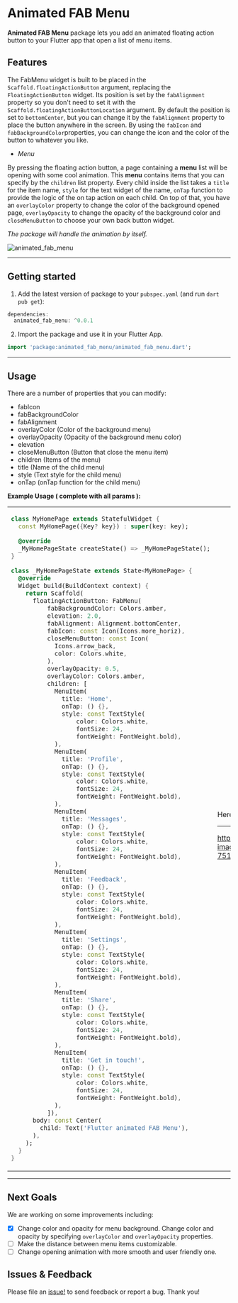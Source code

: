 <!-- 
This README describes the package. If you publish this package to pub.dev,
this README's contents appear on the landing page for your package.

For information about how to write a good package README, see the guide for
[writing package pages](https://dart.dev/guides/libraries/writing-package-pages). 

For general information about developing packages, see the Dart guide for
[creating packages](https://dart.dev/guides/libraries/create-library-packages)
and the Flutter guide for
[developing packages and plugins](https://flutter.dev/developing-packages). 
-->

# Animated FAB Menu
**Animated FAB Menu** package lets you add an animated floating action button to your Flutter app that open a list of menu items.


## Features
The FabMenu widget is built to be placed in the `Scaffold.floatingActionButton` argument, replacing the `FloatingActionButton` widget. Its position is set by the `fabAlignment` property so you don't need to set it with the `Scaffold.floatingActionButtonLocation` argument. By default the position is set to `bottomCenter`, but you can change it by the `fabAlignment` property to place the button anywhere in the screen. By using the `fabIcon` and `fabBackgroundColor`properties, you can change the icon and the color of the button to whatever you like. 

* *Menu*

By pressing the floating action button, a page containing a **menu** list will be opening with some cool animation. This **menu** contains items that you can specify by the `children` list property. Every child inside the list takes a `title` for the item name, `style` for the text widget of the name, `onTap` function to provide the logic of the on tap action on each child. On top of that, you have an `overlayColor` property to change the color of the background opened page, `overlayOpacity` to change the opacity of the background color and `closeMenuButton` to choose your own back button widget.

*The package will handle the animation by itself.*

![animated_fab_menu](https://user-images.githubusercontent.com/68671238/134635378-5b0a3744-f6b2-4943-87ae-3f43a4d16d1f.png)
  
<hr>

## Getting started

1. Add the latest version of package to your `pubspec.yaml` (and run `dart pub get`):
```dart
dependencies:
  animated_fab_menu: ^0.0.1
```
2. Import the package and use it in your Flutter App.
```dart
import 'package:animated_fab_menu/animated_fab_menu.dart';
```
<hr>

## Usage

There are a number of properties that you can modify:

* fabIcon
* fabBackgroundColor
* fabAlignment
* overlayColor (Color of the background menu)
* overlayOpacity (Opacity of the background menu color)
* elevation
* closeMenuButton (Button that close the menu item)
* children (Items of the menu)
* title (Name of the child menu) 
* style (Text style for the child menu)
* onTap (onTap function for the child menu)

**Example Usage ( complete with all params ):**
<table>
 <tr>
 <td>
      
```dart
class MyHomePage extends StatefulWidget {
  const MyHomePage({Key? key}) : super(key: key);

  @override
  _MyHomePageState createState() => _MyHomePageState();
}

class _MyHomePageState extends State<MyHomePage> {
  @override
  Widget build(BuildContext context) {
    return Scaffold(
      floatingActionButton: FabMenu(
          fabBackgroundColor: Colors.amber,
          elevation: 2.0,
          fabAlignment: Alignment.bottomCenter,
          fabIcon: const Icon(Icons.more_horiz),
          closeMenuButton: const Icon(
            Icons.arrow_back,
            color: Colors.white,
          ),
          overlayOpacity: 0.5,
          overlayColor: Colors.amber,
          children: [
            MenuItem(
              title: 'Home',
              onTap: () {},
              style: const TextStyle(
                  color: Colors.white,
                  fontSize: 24,
                  fontWeight: FontWeight.bold),
            ),
            MenuItem(
              title: 'Profile',
              onTap: () {},
              style: const TextStyle(
                  color: Colors.white,
                  fontSize: 24,
                  fontWeight: FontWeight.bold),
            ),
            MenuItem(
              title: 'Messages',
              onTap: () {},
              style: const TextStyle(
                  color: Colors.white,
                  fontSize: 24,
                  fontWeight: FontWeight.bold),
            ),
            MenuItem(
              title: 'Feedback',
              onTap: () {},
              style: const TextStyle(
                  color: Colors.white,
                  fontSize: 24,
                  fontWeight: FontWeight.bold),
            ),
            MenuItem(
              title: 'Settings',
              onTap: () {},
              style: const TextStyle(
                  color: Colors.white,
                  fontSize: 24,
                  fontWeight: FontWeight.bold),
            ),
            MenuItem(
              title: 'Share',
              onTap: () {},
              style: const TextStyle(
                  color: Colors.white,
                  fontSize: 24,
                  fontWeight: FontWeight.bold),
            ),
            MenuItem(
              title: 'Get in touch!',
              onTap: () {},
              style: const TextStyle(
                  color: Colors.white,
                  fontSize: 24,
                  fontWeight: FontWeight.bold),
            ),
          ]),
      body: const Center(
        child: Text('Flutter animated FAB Menu'),
      ),
    );
  }
}
```
   </td>
   <td>
     Here's what it looks like:
     
<hr>


https://user-images.githubusercontent.com/68671238/134640734-751456fa-686b-4e77-bc8d-04ba3a324baf.mp4


   </td>
  </tr>
  </table>
<hr>

## Next Goals
We are working on some improvements including:

- [x] Change color and opacity for menu background. Change color and opacity by specifying `overlayColor` and `overlayOpacity` properties.
- [ ] Make the distance between menu items customizable.
- [ ] Change opening animation with more smooth and user friendly one.

## Issues & Feedback
Please file an [issue!](https://github.com/aliMissaoui/Flutter-Animated-FAB-Menu/issues) to send feedback or report a bug. Thank you!

